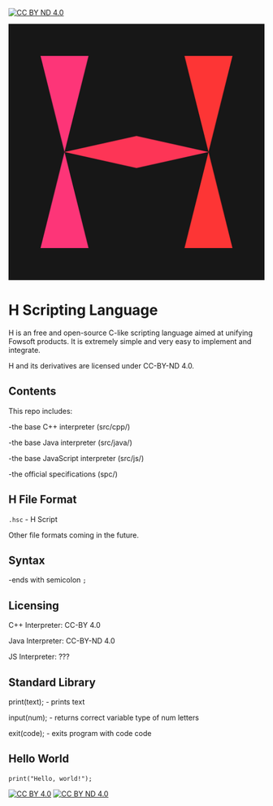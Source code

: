 [![CC BY ND 4.0][cc-by-nd-shield]][cc-by-nd]

![H Logo](https://github.com/Fowsoft/H-Scripting-Language/blob/e30d464ef0a83aa12bb17c1ae59e4edd80ba30c8/HLogo.png)
# H Scripting Language

H is an free and open-source C-like scripting language aimed at unifying Fowsoft products.
It is extremely simple and very easy to implement and integrate.

H and its derivatives are licensed under CC-BY-ND 4.0.

## Contents

This repo includes:

-the base C++ interpreter (src/cpp/)

-the base Java interpreter (src/java/)

-the base JavaScript interpreter (src/js/)

-the official specifications (spc/)

## H File Format

`.hsc` - H Script

Other file formats coming in the future.

## Syntax

-ends with semicolon `;`

## Licensing

C++ Interpreter: CC-BY 4.0

Java Interpreter: CC-BY-ND 4.0

JS Interpreter: ???

## Standard Library

print(text); - prints text

input(num); - returns correct variable type of num letters

exit(code); - exits program with code code

## Hello World

```
print("Hello, world!");
```


[![CC BY 4.0][cc-by-image]][cc-by]
[![CC BY ND 4.0][cc-by-nd-image]][cc-by-nd]

[cc-by-nd]: https://creativecommons.org/licenses/by-nd/4.0/
[cc-by-nd-image]: https://i.creativecommons.org/l/by-nd/4.0/88x31.png
[cc-by-nd-shield]: https://img.shields.io/badge/License-CC%20BY%20ND%204.0-lightgrey.svg

[cc-by]: https://creativecommons.org/licenses/by/4.0/
[cc-by-image]: https://i.creativecommons.org/l/by/4.0/88x31.png
[cc-by-shield]: https://img.shields.io/badge/License-CC%20BY%204.0-lightgrey.svg


